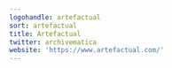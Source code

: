 ```yaml
---
logohandle: artefactual
sort: artefactual
title: Artefactual
twitter: archivematica
website: 'https://www.artefactual.com/'
---
```

